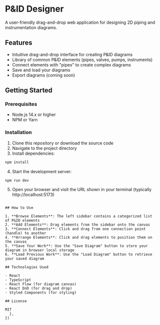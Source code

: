 # P&ID Designer

A user-friendly drag-and-drop web application for designing 2D piping and instrumentation diagrams.

## Features

- Intuitive drag-and-drop interface for creating P&ID diagrams
- Library of common P&ID elements (pipes, valves, pumps, instruments)
- Connect elements with "pipes" to create complex diagrams
- Save and load your diagrams
- Export diagrams (coming soon)

## Getting Started

### Prerequisites

- Node.js 14.x or higher
- NPM or Yarn

### Installation

1. Clone this repository or download the source code
2. Navigate to the project directory
3. Install dependencies:

```bash
npm install
```

4. Start the development server:

```bash
npm run dev
```

5. Open your browser and visit the URL shown in your terminal (typically http://localhost:5173)
```

## How to Use

1. **Browse Elements**: The left sidebar contains a categorized list of P&ID elements
2. **Add Elements**: Drag elements from the sidebar onto the canvas
3. **Connect Elements**: Click and drag from one connection point (handle) to another
4. **Arrange Elements**: Click and drag elements to position them on the canvas
5. **Save Your Work**: Use the "Save Diagram" button to store your diagram in browser local storage
6. **Load Previous Work**: Use the "Load Diagram" button to retrieve your saved diagram

## Technologies Used

- React
- TypeScript
- React Flow (for diagram canvas)
- React DnD (for drag and drop)
- Styled Components (for styling)

## License

MIT
  },
})
```
